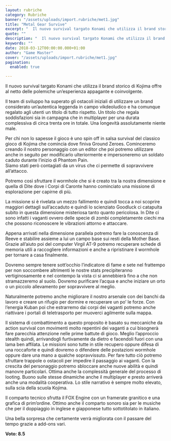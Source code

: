```yaml
---
layout: rubriche
category: Rubriche
banner: "/assets/uploads/import.rubriche/met1.jpg"
title: "Metal Gear Survive"
excerpt: "  Il nuovo survival targato Konami che utilizza il brand storico di Kojima offre al netto delle polemiche un’esperienza appagante e coinvolgente. Il team di sviluppo ha superato gli ostacoli iniziali di utilizzare un brand considerato un’autentica leggenda in campo vikdeoludico e ha comunque regalato agli utenti un titolo di tutto rispetto. Un titolo che [&hellip"
quote: ""
description: "  Il nuovo survival targato Konami che utilizza il brand storico di Kojima offre al netto delle polemiche un’esperienza appagante e coinvolgente. Il team di sviluppo ha superato gli ostacoli iniziali di utilizzare un brand considerato un’autentica leggenda in campo vikdeoludico e ha comunque regalato agli utenti un titolo di tutto rispetto. Un titolo che [&hellip"
keywords: ""
date: 2018-03-12T00:00:00.000+01:00
author: "Game Master"
cover: "/assets/uploads/import.rubriche/met1.jpg"
pagination:
  enabled: true

---
```


Il nuovo survival targato Konami che utilizza il brand storico di Kojima offre al netto delle polemiche un’esperienza appagante e coinvolgente.

Il team di sviluppo ha superato gli ostacoli iniziali di utilizzare un brand considerato un’autentica leggenda in campo vikdeoludico e ha comunque regalato agli utenti un titolo di tutto rispetto. Un titolo che regala soddisfazioni sia in campagna che in multiplayer per una durata complessiva di circa trenta ore in totale. Una longevità assolutamente niente male.

Per chi non lo sapesse il gioco è uno spin off in salsa survival del classico gioco di Kojima che comincia dove finiva Ground Zeroes. Cominceremo creando il nostro personaggio con un editor che poi potremo utilizzare anche in seguito per modificarlo ulteriormente e impersoneremo un soldato caduto durante l’inizio di Phantom Pain.  
Siamo stati però contagiati da un virus che ci permette di sopravvivere all’attacco.

Potremo così sfruttare il wormhole che si è creato tra la nostra dimensione e quella di Dite dove i Corpi di Caronte hanno cominciato una missione di esplorazione per capirne di più.

La missione si è rivelata un mezzo fallimento e quindi tocca a noi scoprire maggiori dettagli sull’accaduto e quindi lo scienziato Goodluck ci catapulta subito in questa dimensione misteriosa tanto quanto pericolosa. In Dite ci sono infatti i vaganti ovvero delle specie di zombi completamente ciechi ma che possono riconoscere le vibrazioni attorno e attaccare.

Appena arrivati nella dimensione parallela potremo fare la conoscenza di Reeve e stabilire assieme a lui un campo base sui resti della Mother Base. Grazie all’aiuto poi del computer Virgil AT-9 potremo recuperare schede di memoria utili a raccogliere informazioni e anche a ripristinare il wormhole per tornare a casa finalmente.

Dovremo sempre tenere sott’occhio l’indicatore di fame e sete nel frattempo per non soccombere altrimenti le nostre stats precipiteranno vertiginosamente e nel contempo la vista ci si annebbierà fino a che non stramazzeremo al suolo. Dovremo purificare l’acqua e anche iniziare un orto o un piccolo allevamento per sopravvivere al meglio.

Naturalmente potremo anche migliorare il nostro arsenale con dei banchi da lavoro e creare un rifugio per dormire e recuperare un po’ le forze. Con l’energia Kuban poi che estrarremo dai corpi dei vaganti potremo anche riattivare i portali di teletrasporto per muoverci agilmente sulla mappa.

Il sistema di combattimento a questo proposito è basato su meccaniche da action survival con movimenti molto repentini dei vaganti a cui bisognerà fare parecchia attenzione nelle prime battute di gioco. Meglio l’approccio stealth quindi, arrivandogli furtivamente da dietro e facendoli fuori con una lama ben affilata. Le missioni sono tutte in stile recupero oppure difesa di una roccaforte e quindi dovremo o difendere delle postazioni wormhole oppure dare una mano a qualche sopravvissuto. Per fare tutto ciò potremo sfruttare trappole o ostacoli per impedire il passaggio ai vaganti. Con la crescita del personaggio potremo sbloccare anche nuove abilità e quindi manovre particolari. Ottima anche la complessità generale del processo di looting. Buono sulle stesse dinamiche anche il multiplayer e presto arriverà anche una modalità cooperativa. Lo stile narrativo è sempre molto elevato, sulla scia della scuola Kojima.

Il comparto tecnico sfrutta il FOX Engine con un framerate granitico e una grafica di prim’ordine. Ottimo anche il comparto sonoro sia per le musiche che per il doppiaggio in inglese e giapponese tutto sottotitolato in italiano.

Una bella sorpresa che certamente verrà migliorata con il passare del tempo grazie a add-ons vari.

**Voto: 8.5**